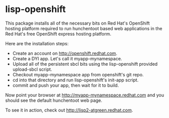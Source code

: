 lisp-openshift
==============

This package installs all of the necessary bits on Red Hat's OpenShift
hosting platform required to run hunchentoot based web applications in
the Red Hat's free OpenShift express hosting platform.

Here are the installation steps:

* Create an account on http://openshift.redhat.com.
* Create a DYI app. Let's call it myapp-mynamespace.
* Upload all of the persistent sbcl bits using the lisp-openshift  provided upload-sbcl script.
* Checkout myapp-mynamespace app from openshift's git repo.
* cd into that directory and run lisp-openshift's init-app script.
* commit and push your app, then wait for it to build.

Now point your browser at http://myapp-mynamespace.redhat.com and you
should see the default hunchentoot web page.

To see it in action, check out http://lisp2-atgreen.redhat.com.
